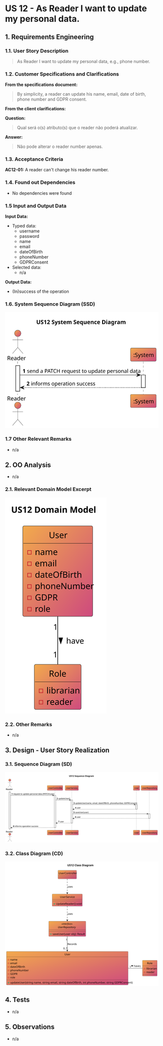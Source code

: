 # US 12 - As Reader I want to update my personal data.

## 1. Requirements Engineering


### 1.1. User Story Description

>As Reader I want to update my personal data, e.g., phone number.

### 1.2. Customer Specifications and Clarifications

**From the specifications document:**

> By simplicity, a reader can update his name, email, date of birth, phone number and GDPR consent.

**From the client clarifications:**

**Question:**
>Qual será o(s) atributo(s) que o reader não poderá atualizar.

**Answer:**
>Não pode alterar o reader number apenas.

### 1.3. Acceptance Criteria

**AC12-01:** A reader can't change his reader number.


### 1.4. Found out Dependencies
* No dependencies were found

### 1.5 Input and Output Data

**Input Data:**

* Typed data:
    * username
    * password
    * name
    * email
    * dateOfBirth
    * phoneNumber
    * GDPRConsent
* Selected data:
    * n/a

**Output Data:**

* (In)success of the operation

### 1.6. System Sequence Diagram (SSD)

![US12-SSD](US12-SSD.svg)

### 1.7 Other Relevant Remarks
* n/a
## 2. OO Analysis
* n/a
### 2.1. Relevant Domain Model Excerpt

![US12-DM](US12-DM.svg)

### 2.2. Other Remarks

* n/a

## 3. Design - User Story Realization

### 3.1. Sequence Diagram (SD)

![US12-SD](US12-SD.svg)

### 3.2. Class Diagram (CD)

![US12-CD](US12-CD.svg)

## 4. Tests

* n/a

## 5. Observations
* n/a

